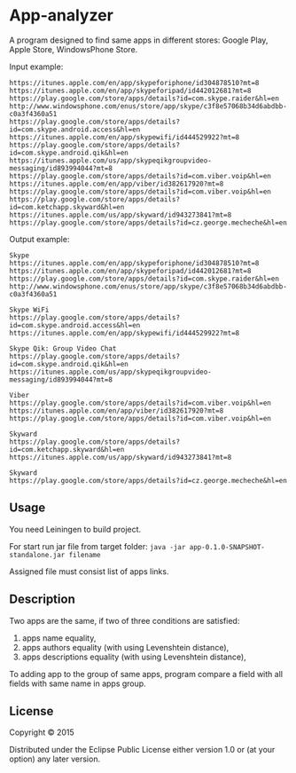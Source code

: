 ﻿# App-analyzer

A program designed to find same apps in different stores: Google Play, Apple Store, WindowsPhone Store.

Input example:

	https://itunes.apple.com/en/app/skype­for­iphone/id304878510?mt=8
	https://itunes.apple.com/en/app/skype­for­ipad/id442012681?mt=8
	https://play.google.com/store/apps/details?id=com.skype.raider&hl=en
	http://www.windowsphone.com/en­us/store/app/skype/c3f8e570­68b3­4d6a­bdbb­c0a3f4360a51
	https://play.google.com/store/apps/details?id=com.skype.android.access&hl=en
	https://itunes.apple.com/en/app/skype­wifi/id444529922?mt=8
	https://play.google.com/store/apps/details?id=com.skype.android.qik&hl=en
	https://itunes.apple.com/us/app/skype­qik­group­video­messaging/id893994044?mt=8
	https://play.google.com/store/apps/details?id=com.viber.voip&hl=en
	https://itunes.apple.com/en/app/viber/id382617920?mt=8
	https://play.google.com/store/apps/details?id=com.viber.voip&hl=en
	https://play.google.com/store/apps/details?id=com.ketchapp.skyward&hl=en
	https://itunes.apple.com/us/app/skyward/id943273841?mt=8
	https://play.google.com/store/apps/details?id=cz.george.mecheche&hl=en

Output example:

	Skype
	https://itunes.apple.com/en/app/skype­for­iphone/id304878510?mt=8
	https://itunes.apple.com/en/app/skype­for­ipad/id442012681?mt=8
	https://play.google.com/store/apps/details?id=com.skype.raider&hl=en
	http://www.windowsphone.com/en­us/store/app/skype/c3f8e570­68b3­4d6a­bdbb­c0a3f4360a51

	Skype WiFi
	https://play.google.com/store/apps/details?id=com.skype.android.access&hl=en
	https://itunes.apple.com/en/app/skype­wifi/id444529922?mt=8

	Skype Qik: Group Video Chat
	https://play.google.com/store/apps/details?id=com.skype.android.qik&hl=en
	https://itunes.apple.com/us/app/skype­qik­group­video­messaging/id893994044?mt=8

	Viber
	https://play.google.com/store/apps/details?id=com.viber.voip&hl=en
	https://itunes.apple.com/en/app/viber/id382617920?mt=8
	https://play.google.com/store/apps/details?id=com.viber.voip&hl=en

	Skyward
	https://play.google.com/store/apps/details?id=com.ketchapp.skyward&hl=en
	https://itunes.apple.com/us/app/skyward/id943273841?mt=8	

	Skyward
	https://play.google.com/store/apps/details?id=cz.george.mecheche&hl=en


## Usage

You need Leiningen to build project.

For start run jar file from target folder:
`java -jar app-0.1.0-SNAPSHOT-standalone.jar filename`

Assigned file must consist list of apps links.

## Description

Two apps are the same, if two of three conditions are satisfied:
1. apps name equality,
2. apps authors equality (with using Levenshtein distance),
3. apps descriptions equality (with using Levenshtein distance),

To adding app to the group of same apps, program compare a field with all fields with same name in apps group.

## License

Copyright © 2015

Distributed under the Eclipse Public License either version 1.0 or (at
your option) any later version.
